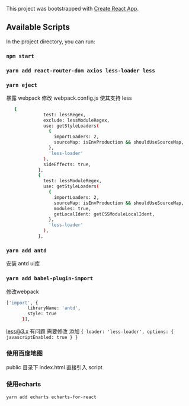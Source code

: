 This project was bootstrapped with [Create React App](https://github.com/facebook/create-react-app).

## Available Scripts

In the project directory, you can run:

### `npm start`

### `yarn add react-router-dom axios less-loader less`

### `yarn eject`

暴露 webpack
修改 webpack.config.js 
使其支持 less
```sh
   {
              test: lessRegex,
              exclude: lessModuleRegex,
              use: getStyleLoaders(
                {
                  importLoaders: 2,
                  sourceMap: isEnvProduction && shouldUseSourceMap,
                },
                'less-loader'
              ),
              sideEffects: true,
            },
            {
              test: lessModuleRegex,
              use: getStyleLoaders(
                {
                  importLoaders: 2,
                  sourceMap: isEnvProduction && shouldUseSourceMap,
                  modules: true,
                  getLocalIdent: getCSSModuleLocalIdent,
                },
                'less-loader'
              ),
            },
``` 

### `yarn add antd`
安装 antd ui库

### `yarn add babel-plugin-import`
修改webpack
```sh
['import', {
        libraryName: 'antd',
        style: true
      }],
```

less@3.x 有问题
需要修改 添加 `{ loader: 'less-loader', options: { javascriptEnabled: true } }`

### 使用百度地图
public 目录下 index.html 直接引入 script

### 使用echarts
`yarn add echarts echarts-for-react`